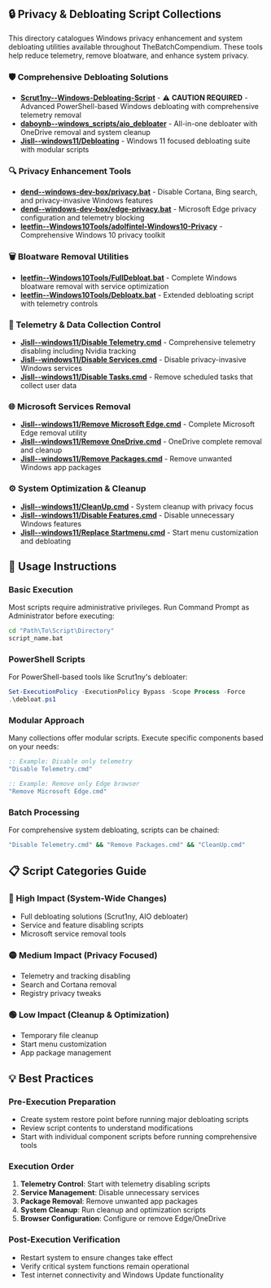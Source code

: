 ## 🔒 Privacy & Debloating Script Collections

This directory catalogues Windows privacy enhancement and system debloating utilities available throughout TheBatchCompendium. These tools help reduce telemetry, remove bloatware, and enhance system privacy.

### **🛡️ Comprehensive Debloating Solutions**
- **[Scrut1ny--Windows-Debloating-Script](../Cleanup%20&%20Maintenance/Scrut1ny--Windows-Debloating-Script)** - ⚠️ **CAUTION REQUIRED** - Advanced PowerShell-based Windows debloating with comprehensive telemetry removal
- **[daboynb--windows_scripts/aio_debloater](../Cleanup%20&%20Maintenance/daboynb--windows_scripts/aio_debloater)** - All-in-one debloater with OneDrive removal and system cleanup
- **[Jisll--windows11/Debloating](../All-In-One/Jisll--windows11/Debloating)** - Windows 11 focused debloating suite with modular scripts

### **🔍 Privacy Enhancement Tools**
- **[dend--windows-dev-box/privacy.bat](../Cleanup%20&%20Maintenance/dend--windows-dev-box/scripts/privacy.bat)** - Disable Cortana, Bing search, and privacy-invasive Windows features
- **[dend--windows-dev-box/edge-privacy.bat](../Cleanup%20&%20Maintenance/dend--windows-dev-box/scripts/edge-privacy.bat)** - Microsoft Edge privacy configuration and telemetry blocking
- **[leetfin--Windows10Tools/adolfintel-Windows10-Privacy](../File%20&%20Media%20Utilities/leetfin--Windows10Tools/adolfintel-Windows10-Privacy)** - Comprehensive Windows 10 privacy toolkit

### **🗑️ Bloatware Removal Utilities**
- **[leetfin--Windows10Tools/FullDebloat.bat](../File%20&%20Media%20Utilities/leetfin--Windows10Tools/WIPs/FullDebloat.bat)** - Complete Windows bloatware removal with service optimization
- **[leetfin--Windows10Tools/Debloatx.bat](../File%20&%20Media%20Utilities/leetfin--Windows10Tools/WIPs/Debloatx.bat)** - Extended debloating script with telemetry controls

### **📡 Telemetry & Data Collection Control**
- **[Jisll--windows11/Disable Telemetry.cmd](../All-In-One/Jisll--windows11/Debloating/Disable%20Telemetry.cmd)** - Comprehensive telemetry disabling including Nvidia tracking
- **[Jisll--windows11/Disable Services.cmd](../All-In-One/Jisll--windows11/Debloating/Disable%20Services.cmd)** - Disable privacy-invasive Windows services
- **[Jisll--windows11/Disable Tasks.cmd](../All-In-One/Jisll--windows11/Debloating/Disable%20Tasks.cmd)** - Remove scheduled tasks that collect user data

### **🌐 Microsoft Services Removal**
- **[Jisll--windows11/Remove Microsoft Edge.cmd](../All-In-One/Jisll--windows11/Debloating/Remove%20Microsoft%20Edge.cmd)** - Complete Microsoft Edge removal utility
- **[Jisll--windows11/Remove OneDrive.cmd](../All-In-One/Jisll--windows11/Debloating/Remove%20OneDrive.cmd)** - OneDrive complete removal and cleanup
- **[Jisll--windows11/Remove Packages.cmd](../All-In-One/Jisll--windows11/Debloating/Remove%20Packages.cmd)** - Remove unwanted Windows app packages

### **⚙️ System Optimization & Cleanup**
- **[Jisll--windows11/CleanUp.cmd](../All-In-One/Jisll--windows11/Debloating/CleanUp.cmd)** - System cleanup with privacy focus
- **[Jisll--windows11/Disable Features.cmd](../All-In-One/Jisll--windows11/Debloating/Disable%20Features.cmd)** - Disable unnecessary Windows features
- **[Jisll--windows11/Replace Startmenu.cmd](../All-In-One/Jisll--windows11/Debloating/Replace%20Startmenu.cmd)** - Start menu customization and debloating

## 🚀 Usage Instructions

### **Basic Execution**
Most scripts require administrative privileges. Run Command Prompt as Administrator before executing:

```cmd
cd "Path\To\Script\Directory"
script_name.bat
```

### **PowerShell Scripts**
For PowerShell-based tools like Scrut1ny's debloater:

```powershell
Set-ExecutionPolicy -ExecutionPolicy Bypass -Scope Process -Force
.\debloat.ps1
```

### **Modular Approach**
Many collections offer modular scripts. Execute specific components based on your needs:

```cmd
:: Example: Disable only telemetry
"Disable Telemetry.cmd"

:: Example: Remove only Edge browser  
"Remove Microsoft Edge.cmd"
```

### **Batch Processing**
For comprehensive system debloating, scripts can be chained:

```cmd
"Disable Telemetry.cmd" && "Remove Packages.cmd" && "CleanUp.cmd"
```

## 📋 Script Categories Guide

### **🔴 High Impact (System-Wide Changes)**
- Full debloating solutions (Scrut1ny, AIO debloater)
- Service and feature disabling scripts
- Microsoft service removal tools

### **🟡 Medium Impact (Privacy Focused)**
- Telemetry and tracking disabling
- Search and Cortana removal
- Registry privacy tweaks

### **🟢 Low Impact (Cleanup & Optimization)**
- Temporary file cleanup
- Start menu customization
- App package management

## 💡 Best Practices

### **Pre-Execution Preparation**
- Create system restore point before running major debloating scripts
- Review script contents to understand modifications
- Start with individual component scripts before running comprehensive tools

### **Execution Order**
1. **Telemetry Control**: Start with telemetry disabling scripts
2. **Service Management**: Disable unnecessary services  
3. **Package Removal**: Remove unwanted app packages
4. **System Cleanup**: Run cleanup and optimization scripts
5. **Browser Configuration**: Configure or remove Edge/OneDrive

### **Post-Execution Verification**
- Restart system to ensure changes take effect
- Verify critical system functions remain operational
- Test internet connectivity and Windows Update functionality
